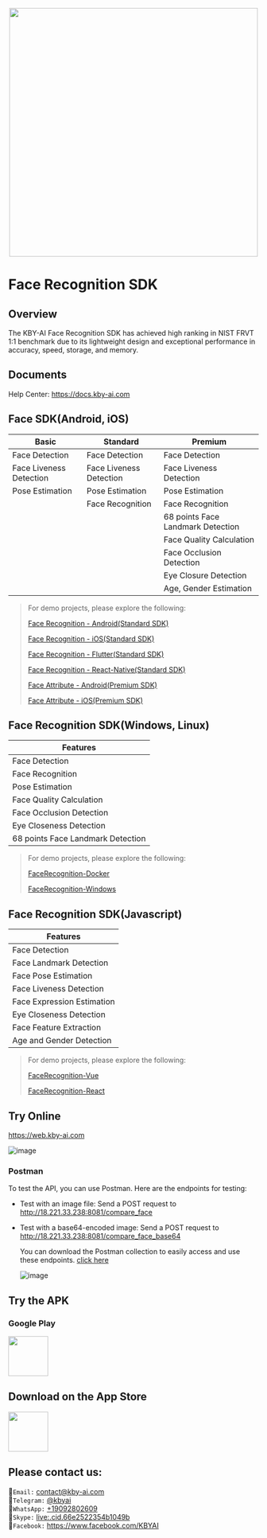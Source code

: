 <p align="center">
  <a href="https://play.google.com/store/apps/dev?id=7086930298279250852" target="_blank">
    <img alt="" src="https://github-production-user-asset-6210df.s3.amazonaws.com/125717930/246971879-8ce757c3-90dc-438d-807f-3f3d29ddc064.png" width=500/>
  </a>  
</p>

# Face Recognition SDK

## Overview
The KBY-AI Face Recognition SDK has achieved high ranking in NIST FRVT 1:1 benchmark due to its lightweight design and exceptional performance in accuracy, speed, storage, and memory.

## Documents
Help Center: https://docs.kby-ai.com

## Face SDK(Android, iOS)

  | Basic      | Standard | Premium |
  |------------------|------------------|------------------|
  | Face Detection        | Face Detection    | Face Detection |
  | Face Liveness Detection        | Face Liveness Detection    | Face Liveness Detection |
  | Pose Estimation        | Pose Estimation    | Pose Estimation |
  |         | Face Recognition    | Face Recognition |
  |         |         | 68 points Face Landmark Detection |
  |         |         | Face Quality Calculation |
  |         |         | Face Occlusion Detection |
  |         |         | Eye Closure Detection |
  |         |         | Age, Gender Estimation |

> For demo projects, please explore the following:
> 
> [Face Recognition - Android(Standard SDK)](https://github.com/kby-ai/FaceRecognition-Android)
> 
> [Face Recognition - iOS(Standard SDK)](https://github.com/kby-ai/FaceRecognition-iOS)
> 
> [Face Recognition - Flutter(Standard SDK)](https://github.com/kby-ai/FaceRecognition-Flutter)
>
> [Face Recognition - React-Native(Standard SDK)](https://github.com/kby-ai/FaceRecognition-React-Native)
>
> [Face Attribute - Android(Premium SDK)](https://github.com/kby-ai/FaceAttribute-Android)
> 
> [Face Attribute - iOS(Premium SDK)](https://github.com/kby-ai/FaceAttribute-iOS)

## Face Recognition SDK(Windows, Linux)

  | Features      |
  |------------------|
  | Face Detection        |
  | Face Recognition        |
  | Pose Estimation        |
  | Face Quality Calculation        |
  | Face Occlusion Detection        |
  | Eye Closeness Detection        |
  | 68 points Face Landmark Detection        |
  
> For demo projects, please explore the following:
> 
> [FaceRecognition-Docker](https://github.com/kby-ai/FaceRecognition-Docker)
> 
> [FaceRecognition-Windows](https://github.com/kby-ai/FaceRecognition-Docker)

## Face Recognition SDK(Javascript)

  | Features      |
  |------------------|
  | Face Detection        |
  | Face Landmark Detection        |
  | Face Pose Estimation        |
  | Face Liveness Detection        |
  | Face Expression Estimation        |
  | Eye Closeness Detection        |
  | Face Feature Extraction        |
  | Age and Gender Detection  |  
> For demo projects, please explore the following:
> 
> [FaceRecognition-Vue](https://github.com/kby-ai/FaceRecognition-Vue)
> 
> [FaceRecognition-React](https://github.com/kby-ai/FaceRecognition-React)

## Try Online
https://web.kby-ai.com

  ![image](https://github.com/kby-ai/FaceRecognition-Docker/assets/125717930/a7aa607c-8c40-4ef0-9592-7332c97457ca)
  
### Postman
  To test the API, you can use Postman. Here are the endpoints for testing:
  - Test with an image file: Send a POST request to http://18.221.33.238:8081/compare_face
  - Test with a base64-encoded image: Send a POST request to http://18.221.33.238:8081/compare_face_base64

    You can download the Postman collection to easily access and use these endpoints. [click here](https://github.com/kby-ai/FaceRecognition-Docker/tree/main/postman/kby-ai-face.postman_collection.json)
    
    ![image](https://github.com/kby-ai/FaceRecognition-Docker/assets/125717930/dce48454-6d41-46f0-9623-b26bec103616)

## Try the APK

### Google Play

<a href="https://play.google.com/store/apps/details?id=com.kbyai.facerecognition" target="_blank">
  <img alt="" src="https://user-images.githubusercontent.com/125717930/230804673-17c99e7d-6a21-4a64-8b9e-a465142da148.png" height=80/>
</a>

## Download on the App Store

<a href="https://apps.apple.com/us/app/kby-ai-face-recognition/id6448648922" target="_blank">
  <img alt="" src="https://user-images.githubusercontent.com/125717930/235276083-d20fe057-214d-497c-a431-4569bbeed2fe.png" height=80/>
</a>

## Please contact us:</br>
🧙`Email:` contact@kby-ai.com</br>
🧙`Telegram:` [@kbyai](https://t.me/kbyai)</br>
🧙`WhatsApp:` [+19092802609](https://wa.me/+19092802609)</br>
🧙`Skype:` [live:.cid.66e2522354b1049b](https://join.skype.com/invite/OffY2r1NUFev)</br>
🧙`Facebook:` https://www.facebook.com/KBYAI</br>
